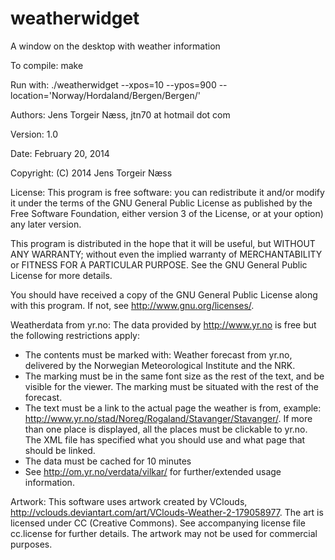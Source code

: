 weatherwidget
=============

A window on the desktop with weather information

To compile:
make
 
Run with: ./weatherwidget --xpos=10 --ypos=900 --location='Norway/Hordaland/Bergen/Bergen/'
 
Authors: 
Jens Torgeir Næss, jtn70 at hotmail dot com
 
Version: 1.0

Date: February 20, 2014

Copyright: (C) 2014  Jens Torgeir Næss

License:
This program is free software: you can redistribute it and/or modify
it under the terms of the GNU General Public License as published by
the Free Software Foundation, either version 3 of the License, or
at your option) any later version.

This program is distributed in the hope that it will be useful,
but WITHOUT ANY WARRANTY; without even the implied warranty of
MERCHANTABILITY or FITNESS FOR A PARTICULAR PURPOSE.  See the
GNU General Public License for more details.

You should have received a copy of the GNU General Public License
along with this program.  If not, see <http://www.gnu.org/licenses/>.

Weatherdata from yr.no:
The data provided by http://www.yr.no is free but the following restrictions
apply:
- The contents must be marked with: Weather forecast from yr.no, delivered by the Norwegian Meteorological Institute and the NRK.
- The marking must be in the same font size as the rest of the text, and be visible for the viewer. The marking must be situated with the rest of the forecast.
- The text must be a link to the actual page the weather is from, example: http://www.yr.no/stad/Noreg/Rogaland/Stavanger/Stavanger/. If more than one place is displayed, all the places must be clickable to yr.no. The XML file has specified what you should use and what page that should be linked.
- The data must be cached for 10 minutes
- See http://om.yr.no/verdata/vilkar/ for further/extended usage information.

Artwork:
This software uses artwork created by VClouds, http://vclouds.deviantart.com/art/VClouds-Weather-2-179058977. The art is licensed under CC (Creative Commons). See accompanying license file cc.license for further details. The artwork may not be used for commercial purposes.
